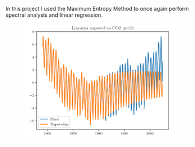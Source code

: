 In this project I used the Maximum Entropy Method to once again perform spectral analysis and linear regression.

<div style="text-align: center;">
    <img src="teaser.png" alt="Example linear prediction" width="400"/>
</div>
